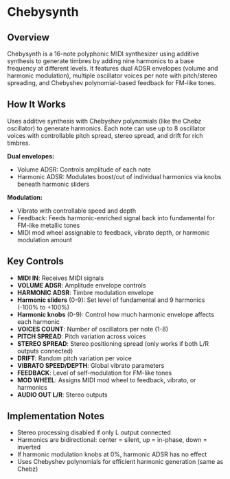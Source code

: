 # Chebysynth

## Overview
Chebysynth is a 16-note polyphonic MIDI synthesizer using additive synthesis to generate timbres by adding nine harmonics to a base frequency at different levels. It features dual ADSR envelopes (volume and harmonic modulation), multiple oscillator voices per note with pitch/stereo spreading, and Chebyshev polynomial-based feedback for FM-like tones.

## How It Works
Uses additive synthesis with Chebyshev polynomials (like the Chebz oscillator) to generate harmonics. Each note can use up to 8 oscillator voices with controllable pitch spread, stereo spread, and drift for rich timbres.

**Dual envelopes:**
- Volume ADSR: Controls amplitude of each note
- Harmonic ADSR: Modulates boost/cut of individual harmonics via knobs beneath harmonic sliders

**Modulation:**
- Vibrato with controllable speed and depth
- Feedback: Feeds harmonic-enriched signal back into fundamental for FM-like metallic tones
- MIDI mod wheel assignable to feedback, vibrato depth, or harmonic modulation amount

## Key Controls
- **MIDI IN**: Receives MIDI signals
- **VOLUME ADSR**: Amplitude envelope controls
- **HARMONIC ADSR**: Timbre modulation envelope
- **Harmonic sliders** (0-9): Set level of fundamental and 9 harmonics (-100% to +100%)
- **Harmonic knobs** (0-9): Control how much harmonic envelope affects each harmonic
- **VOICES COUNT**: Number of oscillators per note (1-8)
- **PITCH SPREAD**: Pitch variation across voices
- **STEREO SPREAD**: Stereo positioning spread (only works if both L/R outputs connected)
- **DRIFT**: Random pitch variation per voice
- **VIBRATO SPEED/DEPTH**: Global vibrato parameters
- **FEEDBACK**: Level of self-modulation for FM-like tones
- **MOD WHEEL**: Assigns MIDI mod wheel to feedback, vibrato, or harmonics
- **AUDIO OUT L/R**: Stereo outputs

## Implementation Notes
- Stereo processing disabled if only L output connected
- Harmonics are bidirectional: center = silent, up = in-phase, down = inverted
- If harmonic modulation knobs at 0%, harmonic ADSR has no effect
- Uses Chebyshev polynomials for efficient harmonic generation (same as Chebz)
